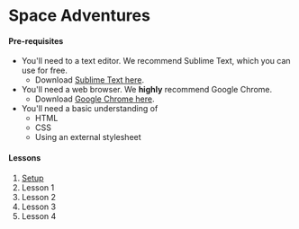 # Space Adventures

#### Pre-requisites
  
  - You'll need to a text editor. We recommend Sublime Text, which you can use for free.
    - Download [Sublime Text here](http://www.sublimetext.com/).
  - You'll need a web browser. We __highly__ recommend Google Chrome.
    - Download [Google Chrome here](https://www.google.com/intl/en/chrome/browser/).
  - You'll need a basic understanding of
    - HTML
    - CSS
    - Using an external stylesheet

#### Lessons

1. [Setup](setup)
1. Lesson 1
1. Lesson 2
1. Lesson 3
1. Lesson 4
